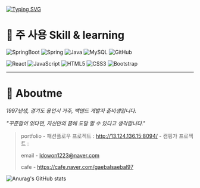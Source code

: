 

[![Typing SVG](https://readme-typing-svg.demolab.com?font=Fira+Code&weight=700&size=50&pause=1000&color=38C2FF&random=false&width=1200&height=300&lines=Hello%2C+Stranger!+This+is+nowod's+Github)](https://git.io/typing-svg)

# **:musical_keyboard: 주 사용 Skill & learning**

![SpringBoot](https://img.shields.io/badge/SpringBoot-6DB33F?style=for-the-badge&logo=SpringBoot&logoColor=black)
![Spring](https://img.shields.io/badge/spring-%236DB33F.svg?style=for-the-badge&logo=spring&logoColor=white)
![Java](https://img.shields.io/badge/java-%23ED8B00.svg?style=for-the-badge&logo=openjdk&logoColor=white)
![MySQL](https://img.shields.io/badge/mysql-4479A1.svg?style=for-the-badge&logo=mysql&logoColor=white)
![GitHub](https://img.shields.io/badge/github-%23121011.svg?style=for-the-badge&logo=github&logoColor=white)

![React](https://img.shields.io/badge/react-%2320232a.svg?style=for-the-badge&logo=react&logoColor=%2361DAFB)
![JavaScript](https://img.shields.io/badge/javascript-%23323330.svg?style=for-the-badge&logo=javascript&logoColor=%23F7DF1E)
![HTML5](https://img.shields.io/badge/html5-%23E34F26.svg?style=for-the-badge&logo=html5&logoColor=white)
![CSS3](https://img.shields.io/badge/css3-%231572B6.svg?style=for-the-badge&logo=css3&logoColor=white)
![Bootstrap](https://img.shields.io/badge/bootstrap-%238511FA.svg?style=for-the-badge&logo=bootstrap&logoColor=white)



----------------------------------------------------------




# **:microphone: Aboutme**

 *1997년생, 경기도 용인시 거주, 백앤드 개발자 준비생입니다.*

 *"꾸준함이 있다면, 자신만의 꿈에 도달 할 수 있다고 생각합니다."*

>portfolio - 패션플로우 프로젝트 : http://13.124.136.15:8094/
           - 캠핑가 프로젝트 : 
>
>email - ldowon1223@naver.com
>
>cafe - https://cafe.naver.com/gaebalsaebal97







![Anurag's GitHub stats](https://github-readme-stats.vercel.app/api?username=nowod9712&show_icons=true&theme=one_dark_pro)
